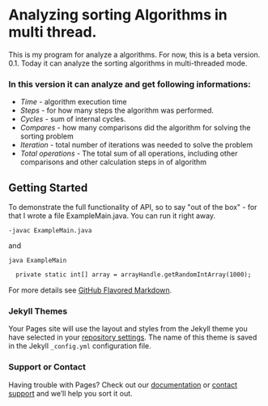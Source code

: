 # Analyzing sorting Algorithms in multi thread.

  This is my program for analyze a algorithms. For now, this is a beta version. 0.1. Today it can analyze the sorting algorithms in multi-threaded mode. 
  
### In this version it can analyze and get following informations:
  * *Time* - algorithm execution time
  * *Steps* - for how many steps the algorithm was performed.
  * *Cycles* - sum of internal cycles.
  * *Compares* - how many comparisons did the algorithm for solving the sorting problem
  * *Iteration* - total number of iterations was needed to solve the problem
  * *Total operations* - The total sum of all operations, including other comparisons and other calculation steps in of algorithm

  
## Getting Started

  To demonstrate the full functionality of API, so to say "out of the box" -  for that I wrote a file ExampleMain.java. You can run it right away.

```
-javac ExampleMain.java 
```
and

```
java ExampleMain
```


```markdown
  private static int[] array = arrayHandle.getRandomIntArray(1000);
```

For more details see [GitHub Flavored Markdown](https://guides.github.com/features/mastering-markdown/).

### Jekyll Themes

Your Pages site will use the layout and styles from the Jekyll theme you have selected in your [repository settings](https://github.com/lindXdeep/AnalyzingSorting/settings). The name of this theme is saved in the Jekyll `_config.yml` configuration file.

### Support or Contact

Having trouble with Pages? Check out our [documentation](https://help.github.com/categories/github-pages-basics/) or [contact support](https://github.com/contact) and we’ll help you sort it out.
